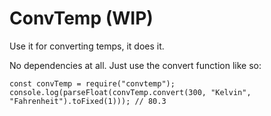 # ConvTemp (WIP)

Use it for converting temps, it does it.

No dependencies at all. Just use the convert function like so:

```nodejs
const convTemp = require("convtemp");
console.log(parseFloat(convTemp.convert(300, "Kelvin", "Fahrenheit").toFixed(1))); // 80.3
```

